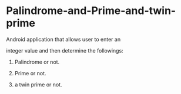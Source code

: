 # Palindrome-and-Prime-and-twin-prime
Android application that allows user to enter an

integer value and then determine the followings:

1. Palindrome or not.

2. Prime or not.

3. a twin prime or not.
